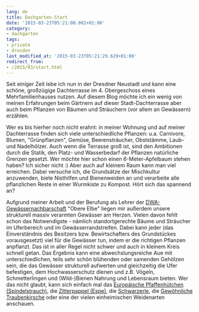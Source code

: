 ```yaml
---
lang: de
title: Dachgarten-Start
date: '2015-03-23T05:21:00.002+01:00'
category:
- dachgarten
tags: 
- private
- dresden
last_modified_at: '2015-03-23T05:21:29.629+01:00'
redirect_from:
- /2015/03/start.html
---
```


Seit einiger Zeit lebe ich nun in der Dresdner Neustadt und kann eine schöne,
großzügige Dachterrasse im 4. Obergeschoss eines Mehrfamilienhauses nutzen. Auf
diesem Blog möchte ich ein wenig von meinen Erfahrungen beim Gärtnern auf
dieser Stadt-Dachterrasse aber auch beim Pflanzen von Bäumen und Sträuchern
(vor allem an Gewässern) erzählen.</p> <p>Wer es bis hierher noch nicht erahnt:
in meiner Wohnung und auf meiner Dachterrasse finden sich viele
unterschiedliche Pflanzen: u.a. Carnivore, Blumen, "Grünpflanzen", Gemüse,
Beerensträucher, Obststämme, Laub- und Nadelhölzer. Auch wenn die Terrasse groß
ist, sind den Ambitionen durch die Statik, den Platz- und Wasserbedarf der
Pflanzen natürliche Grenzen gesetzt. Wer möchte hier schon einen
6-Meter-Apfelbaum stehen haben? Ich sicher nicht :) Aber auch auf kleinem Raum
kann man viel erreichen. Dabei versuche ich, die Grundsätze der Mischkultur
anzuwenden, biete Nisthilfen und Bienenweiden an und verarbeite alle
pflanzlichen Reste in einer Wurmkiste zu Kompost. Hört sich das spannend
an?</p> <p>Aufgrund meiner Arbeit und der Berufung als Lehrer der
[DWA-Gewässernachbarschaft] "Obere Elbe" liegen mir außerdem unsere strukturell
massiv verarmten Gewässer am Herzen. Vielen davon fehlt schon das Notwendigste
\- nämlich standortgerechte Bäume und Sträucher im Uferbereich und im
Gewässerrandstreifen. Dabei kann jeder (das Einverständnis des Besitzers bzw.
Bewirtschafters des Grundstückes vorausgesetzt) viel für die Gewässer tun,
indem er die richtigen Pflanzen anpflanzt. Das ist in aller Regel nicht schwer
und auch in kleinem Kreis schnell getan. Das Ergebnis kann eine
abwechslungsreiche Aue mit unterschiedlichen, teils sehr schön blühenden oder
samenden Gehölzen sein, die das Gewässer strukturell aufwerten und gleichzeitig
die Ufer befestigen, dem Hochwasserschutz dienen und z.B.  Vögeln,
Schmetterlingen und (Wild-)Bienen Nahrung und Lebensraum bieten. Wer das nicht
glaubt, kann sich einfach mal das [Europäische Pfaffenhütchen
(Spindelstrauch)], die [Zitterpappel (Espe)], die [Schwarzerle], die
[Gewöhnliche Traubenkirsche] oder eine der vielen einheimischen Weidenarten
anschauen.

[DWA-Gewässernachbarschaft]: http://www.dwa-st.de/gn.html
[Europäische Pfaffenhütchen (Spindelstrauch)]: http://de.wikipedia.org/wiki/Gew%C3%B6hnlicher_Spindelstrauch
[Zitterpappel (Espe)]: http://de.wikipedia.org/wiki/Espe
[Schwarzerle]: http://de.wikipedia.org/wiki/Schwarz-Erle
[Gewöhnliche Traubenkirsche]: https://de.wikipedia.org/wiki/Gew%C3%B6hnliche_Traubenkirsche

<!-- vim: set tw=79 ts=2 sw=2 ai si et: -->
